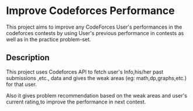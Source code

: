 # Improve Codeforces Performance

This project aims to improve any CodeForces User's performances in the codeforces contests by using User's previous performance in contests as well as in the practice problem-set.

## Description

This project uses Codeforces API to fetch user's Info,his/her past submissions ,etc., data and gives the weak areas (eg: math,dp,graphs,etc.) for that user.

Also it gives problem recommendation based on the weak areas and user's current rating,to improve the performance in next contest. 
